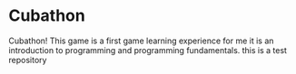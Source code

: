 # Cubathon
Cubathon! This game is a first game learning experience for me it is an introduction to programming and programming fundamentals.
this is a test repository
